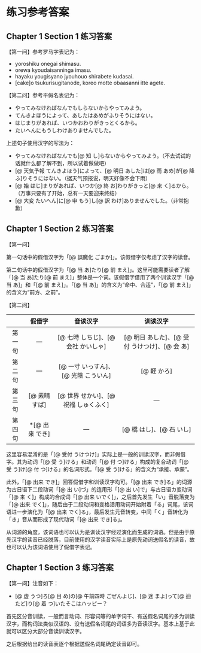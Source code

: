 # 练习参考答案

## Chapter 1 Section 1 练习答案

【第一问】参考罗马字表记为：

- yoroshiku onegai shimasu.
- orewa kyoudaisanninga imasu.
- hayaku yougisyano jyouhouo shirabete kudasai.
- [cake]o tsukurisugitanode, koreo motte obaasanni itte agete.

【第二问】参考平假名表记为：

- やってみなければなんでもしらないからやってみよう。
- てんきよほうによって、あしたはあめがふりそうにはない。
- はじまりがあれば、いつかおわりがきっとくるから。
- たいへんにもうしわけありませんでした。

上述句子使用汉字的写法为：

- やってみなければなんでも[@ 知 し]らないからやってみよう。（不去试试的话就什么都了解不到，所以试着做做吧）
- [@ 天気予報 てんきよほう]によって、[@ 明日 あした]は[@ 雨 あめ]が[@ 降 ふ]りそうにはない。（据天气预报说，明天好像不会下雨）
- [@ 始 はじ]まりがあれば、いつか[@ 終 お]わりがきっと[@ 来 く]るから。（万事只要有了开始，总有一天要迎来终结）
- [@ 大変 たいへん]に[@ 申 もう]し[@ 訳 わけ]ありませんでした。（非常抱歉）

## Chapter 1 Section 2 练习答案

【第一问】

第一句话中的假借汉字为「[@ 誤魔化 ごまか]」。该假借字仅考虑了汉字的读音。

第二句话中的假借汉字为「[@ 当 あ]たり[@ 前 まえ]」。这里可能需要读者了解「[@ 当 あ]たり[@ 前 まえ]」整体是一个词。该假借字借用了两个训读汉字「[@ 当 あ]」和「[@ 前 まえ]」。「[@ 当 あ]」的含义为“命中、合适”，「[@ 前 まえ]」的含义为“前方、之前”。

【第二问】

| | 假借字 | 音读汉字 | 训读汉字 |
| :-: | :-: | :-: | :-: |
| 第一句 | ― | [@ 七時 しちじ]、[@ 会社 かいしゃ] | [@ 明日 あした]、[@ 受付 うけつけ]、[@ 会 あ] |
| 第二句 | ― | [@ 一寸 いっすん]、[@ 光陰 こういん] | [@ 軽 かろ] |
| 第三句 | [@ 素晴 すば] | [@ 世界 せかい]、[@ 祝福 しゅくふく] | ― |
| 第四句 | \*[@ 出来 でき] | ― | [@ 橋 はし]、[@ 石 いし] |

这里容易混淆的是「[@ 受付 うけつけ]」实际上是一般的训读汉字，而非假借字。其为动词「[@ 受 う]ける」和动词「[@ 付 つ]ける」构成的复合动词「[@ 受 う]け[@ 付 つ]ける」的名词形式。「[@ 受 う]ける」的含义为“承接、承蒙”。

此外，「[@ 出来 でき]」回答假借字和训读汉字均可。「[@ 出来 でき]る」的词源为古日语下二段动词「[@ 出 い]づ」的连用形「[@ 出 い]で」与古日语カ变动词「[@ 来 く]」构成的合成词「[@ 出来 いでく]」，之后首先发生「い」音脱落变为「[@ 出来 でく]」，随后由于二段动词和变格活用动词开始附着「る」词尾，该词语进一步演化为「[@ 出来 でく]る」，最后发生元音转变，中间「く」音转化为「き」音从而形成了现代动词「[@ 出来 でき]る」。

从词源的角度，该词语也可以认为是训读汉字经过演化而生成的词语。但是由于原先汉字的读音已经脱落，目前使用的汉字读音实际上是原先动词送假名的读音，故也可以认为该词语使用了假借字表记。

## Chapter 1 Section 3 练习答案

【第一问】注音如下：

- [@ 虚 うつ]ろ[@ 目 め]の[@ 午前四時 ごぜんよじ]、[@ 迷 まよ]って[@ 辿 たど]り[@ 着 つ]いたそこはハッピー？

首先区分音训读，一般而言动词、形容词等的单字词干、有送假名词尾的多为训读汉字，而构词法类似汉语的、没有送假名词尾的词语多为音读汉字。基本上基于此就可以区分大部分音读训读汉字。

之后根据给出的读音表逐个根据送假名词尾确定读音即可。